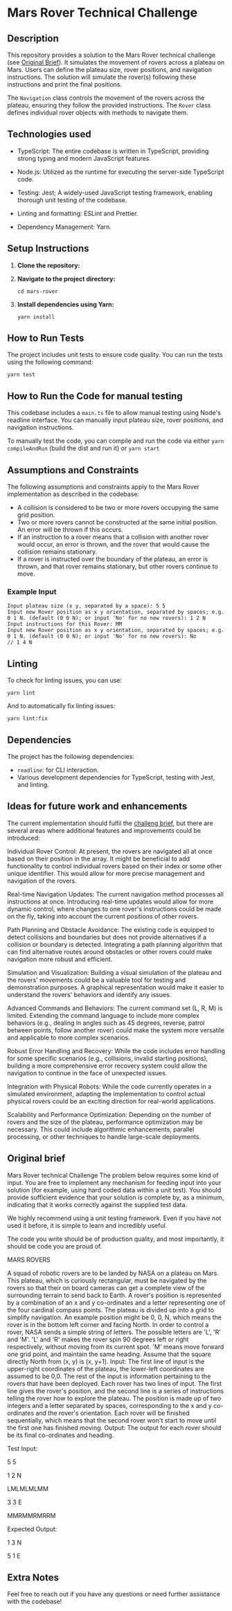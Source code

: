 # Mars Rover Technical Challenge

## Description

This repository provides a solution to the Mars Rover technical challenge (see [Original Brief](#original-brief)). It simulates the movement of rovers across a plateau on Mars. Users can define the plateau size, rover positions, and navigation instructions. The solution will simulate the rover(s) following these instructions and print the final positions.

The `Navigation` class controls the movement of the rovers across the plateau, ensuring they follow the provided instructions. The `Rover` class defines individual rover objects with methods to navigate them.

## Technologies used
* TypeScript: The entire codebase is written in TypeScript, providing strong typing and modern JavaScript features.

* Node.js: Utilized as the runtime for executing the server-side TypeScript code.

* Testing: Jest; A widely-used JavaScript testing framework, enabling thorough unit testing of the codebase.

* Linting and formatting: ESLint and Prettier.

* Dependency Management: Yarn.


## Setup Instructions

1. **Clone the repository:**

2. **Navigate to the project directory:**
   ```
   cd mars-rover
   ```

3. **Install dependencies using Yarn:**
   ```
   yarn install
   ```

## How to Run Tests

The project includes unit tests to ensure code quality. You can run the tests using the following command:

```
yarn test
```

## How to Run the Code for manual testing

This codebase includes a `main.ts` file to allow manual testing using Node's readline interface. You can manually input plateau size, rover positions, and navigation instructions.

To manually test the code, you can compile and run the code via either `yarn compileAndRun` (build the dist and run it) or `yarn start`

## Assumptions and Constraints
The following assumptions and constraints apply to the Mars Rover implementation as described in the codebase:
* A collision is considered to be two or more rovers occupying the same grid position.
* Two or more rovers cannot be constructed at the same initial position. An error will be thrown if this occurs.
* If an instruction to a rover means that a collision with another rover would occur, an error is thrown, and the rover that would cause the collision remains stationary.
* If a rover is instructed over the boundary of the plateau, an error is thrown, and that rover remains stationary, but other rovers continue to move.

### Example Input

```
Input plateau size (x y, separated by a space): 5 5
Input new Rover position as x y orientation, separated by spaces; e.g. 0 1 N. (default (0 0 N); or input 'No' for no new rovers): 1 2 N
Input instructions for this Rover: MM
Input new Rover position as x y orientation, separated by spaces; e.g. 0 1 N. (default (0 0 N); or input 'No' for no new rovers): No
// 1 4 N
```


## Linting

To check for linting issues, you can use:

```
yarn lint
```

And to automatically fix linting issues:

```
yarn lint:fix
```

## Dependencies

The project has the following dependencies:

- `readline`: for CLI interaction.
- Various development dependencies for TypeScript, testing with Jest, and linting.

## Ideas for future work and enhancements
The current implementation should fulfil the [challeng brief](#original-brief), but there are several areas where additional features and improvements could be introduced:

Individual Rover Control: At present, the rovers are navigated all at once based on their position in the array. It might be beneficial to add functionality to control individual rovers based on their index or some other unique identifier. This would allow for more precise management and navigation of the rovers.

Real-time Navigation Updates: The current navigation method processes all instructions at once. Introducing real-time updates would allow for more dynamic control, where changes to one rover's instructions could be made on the fly, taking into account the current positions of other rovers.

Path Planning and Obstacle Avoidance: The existing code is equipped to detect collisions and boundaries but does not provide alternatives if a collision or boundary is detected. Integrating a path planning algorithm that can find alternative routes around obstacles or other rovers could make navigation more robust and efficient.

Simulation and Visualization: Building a visual simulation of the plateau and the rovers' movements could be a valuable tool for testing and demonstration purposes. A graphical representation would make it easier to understand the rovers' behaviors and identify any issues.

Advanced Commands and Behaviors: The current command set (L, R, M) is limited. Extending the command language to include more complex behaviors (e.g., dealing in angles such as 45 degrees, reverse, patrol between points, follow another rover) could make the system more versatile and applicable to more complex scenarios.

Robust Error Handling and Recovery: While the code includes error handling for some specific scenarios (e.g., collisions, invalid starting positions), building a more comprehensive error recovery system could allow the navigation to continue in the face of unexpected issues.

Integration with Physical Robots: While the code currently operates in a simulated environment, adapting the implementation to control actual physical rovers could be an exciting direction for real-world applications.

Scalability and Performance Optimization: Depending on the number of rovers and the size of the plateau, performance optimization may be necessary. This could include algorithmic enhancements, parallel processing, or other techniques to handle large-scale deployments.

## Original brief
Mars Rover technical Challenge
The problem below requires some kind of input. You are free to implement any mechanism for
feeding input into your solution (for example, using hard coded data within a unit test). You
should provide sufficient evidence that your solution is complete by, as a minimum, indicating
that it works correctly against the supplied test data.

We highly recommend using a unit testing framework. Even if you have not used it before, it is
simple to learn and incredibly useful.

The code you write should be of production quality, and most importantly, it should be code you
are proud of.

MARS ROVERS

A squad of robotic rovers are to be landed by NASA on a plateau on Mars.
This plateau, which is curiously rectangular, must be navigated by the rovers so that their on
board cameras can get a complete view of the surrounding terrain to send back to Earth.
A rover's position is represented by a combination of an x and y co-ordinates and a letter
representing one of the four cardinal compass points. The plateau is divided up into a grid to
simplify navigation. An example position might be 0, 0, N, which means the rover is in the bottom
left corner and facing North.
In order to control a rover, NASA sends a simple string of letters. The possible letters are 'L', 'R'
and 'M'. 'L' and 'R' makes the rover spin 90 degrees left or right respectively, without moving
from its current spot.
'M' means move forward one grid point, and maintain the same heading.
Assume that the square directly North from (x, y) is (x, y+1).
Input:
The first line of input is the upper-right coordinates of the plateau, the lower-left coordinates are
assumed to be 0,0.
The rest of the input is information pertaining to the rovers that have been deployed. Each rover
has two lines of input. The first line gives the rover's position, and the second line is a series of
instructions telling the rover how to explore the plateau.
The position is made up of two integers and a letter separated by spaces, corresponding to the x
and y co-ordinates and the rover's orientation.
Each rover will be finished sequentially, which means that the second rover won't start to move
until the first one has finished moving.
Output:
The output for each rover should be its final co-ordinates and heading.

Test Input:

5 5

1 2 N

LMLMLMLMM

3 3 E

MMRMMRMRRM

Expected Output:

1 3 N

5 1 E

## Extra Notes

Feel free to reach out if you have any questions or need further assistance with the codebase!